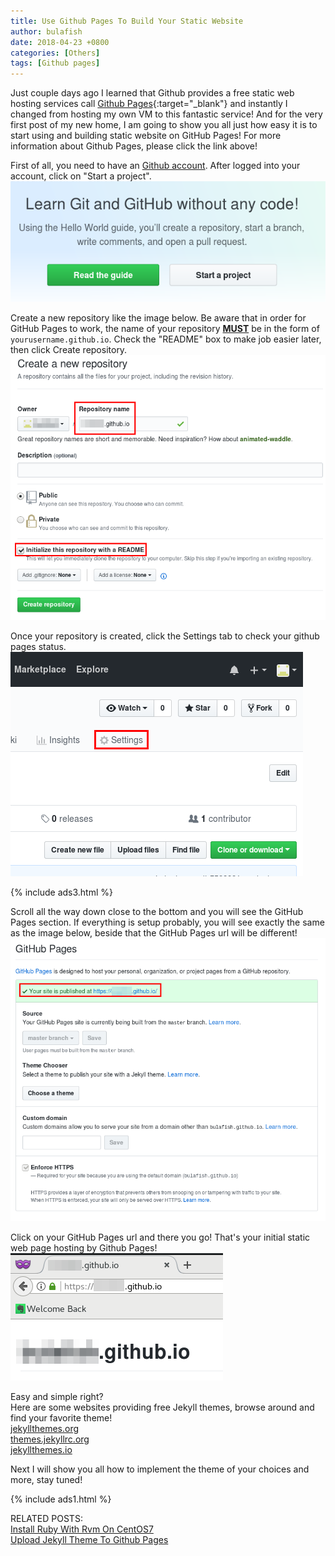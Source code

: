 ```yaml
---
title: Use Github Pages To Build Your Static Website
author: bulafish
date: 2018-04-23 +0800
categories: [Others]
tags: [Github pages]
---
```


Just couple days ago I learned that Github provides a free static web hosting services call [Github Pages](https://pages.github.com/){:target="_blank"} and instantly I changed from hosting my own VM to this fantastic service!  And for the very first post of my new home, I am going to show you all just how easy it is to start using and building static website on GitHub Pages!  For more information about Github Pages, please click the link above!

First of all, you need to have an [Github account](https://www.github.com).  After logged into your account, click on "Start a project".
<br>![github](/assets/img/2018042314.png)

Create a new repository like the image below.  Be aware that in order for GitHub Pages to work, the name of your repository **<u>MUST</u>** be in the form of `yourusername.github.io`.  Check the "README" box to make job easier later, then click Create repository.
<br>![github repository](/assets/img/2018042315.png)

Once your repository is created, click the Settings tab to check your github pages status.
<br>![github settings](/assets/img/2018042317.png)

{% include ads3.html %}

Scroll all the way down close to the bottom and you will see the GitHub Pages section.  If everything is setup probably, you will see exactly the same as the image below, beside that the GitHub Pages url will be different!
<br>![github settings](/assets/img/2018042318.png)

Click on your GitHub Pages url and there you go!  That's your initial static web page hosting by Github Pages!
<br>![github settings](/assets/img/2018042319.png)

Easy and simple right?
<br>Here are some websites providing free Jekyll themes, browse around and find your favorite theme!
<br>[jekyllthemes.org](http://jekyllthemes.org/)
<br>[themes.jekyllrc.org](https://themes.jekyllrc.org/)
<br>[jekyllthemes.io](https://jekyllthemes.io/)

Next I will show you all how to implement the theme of your choices and more, stay tuned!

{% include ads1.html %}

RELATED POSTS:
<br>[Install Ruby With Rvm On CentOS7](https://www.bulafish.com/sharings/centos/2018/04/24/install-ruby-with-rvm-on-centos7/)
<br>[Upload Jekyll Theme To Github Pages](https://www.bulafish.com/sharings/2018/04/23/use-github-page-to-build-your-static-website/)

